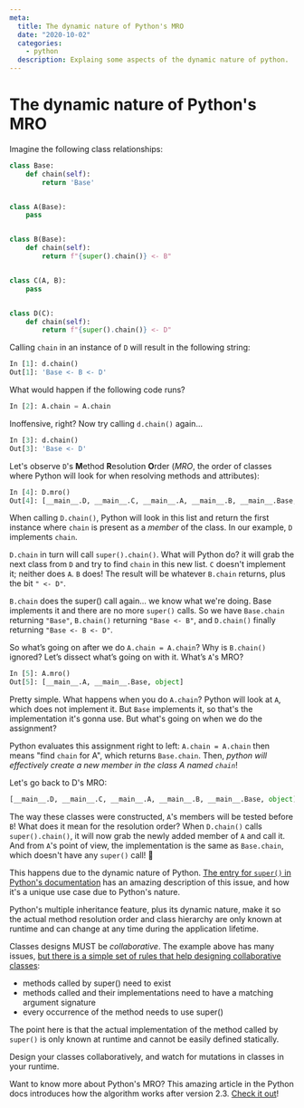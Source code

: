 ```yaml
---
meta:
  title: The dynamic nature of Python's MRO
  date: "2020-10-02"
  categories:
    - python
  description: Explaing some aspects of the dynamic nature of python.
---
```


# The dynamic nature of Python's MRO

Imagine the following class relationships:

```python
class Base:
    def chain(self):
        return 'Base'


class A(Base):
    pass


class B(Base):
    def chain(self):
        return f"{super().chain()} <- B"


class C(A, B):
    pass


class D(C):
    def chain(self):
        return f"{super().chain()} <- D"

```

Calling `chain` in an instance of `D` will result in the following string:

```python
In [1]: d.chain()
Out[1]: 'Base <- B <- D'
```

What would happen if the following code runs?

```python
In [2]: A.chain = A.chain
```

Inoffensive, right? Now try calling `d.chain()` again...

```python
In [3]: d.chain()
Out[3]: 'Base <- D'
```

Let's observe `D`'s **M**ethod **R**esolution **O**rder (_MRO_, the order of
classes where Python will look for when resolving methods and attributes):

```python
In [4]: D.mro()
Out[4]: [__main__.D, __main__.C, __main__.A, __main__.B, __main__.Base, object]
```

When calling `D.chain()`, Python will look in this list and return the first
instance where `chain` is present as a _member_ of the class. In our example,
`D` implements `chain`.

`D.chain` in turn will call `super().chain()`. What will Python do? it will grab
the next class from `D` and try to find `chain` in this new list. `C` doesn't
implement it; neither does `A`. `B` does! The result will be whatever `B.chain`
returns, plus the bit `" <- D"`.

`B.chain` does the super() call again... we know what we're doing. Base
implements it and there are no more `super()` calls. So we have `Base.chain`
returning `"Base"`, `B.chain()` returning `"Base <- B"`, and `D.chain()` finally
returning `"Base <- B <- D"`.

So what’s going on after we do `A.chain = A.chain`? Why is `B.chain()` ignored?
Let’s dissect what’s going on with it. What’s `A`'s MRO?

```python
In [5]: A.mro()
Out[5]: [__main__.A, __main__.Base, object]
```

Pretty simple. What happens when you do `A.chain`? Python will look at `A`,
which does not implement it. But `Base` implements it, so that's the
implementation it's gonna use. But what's going on when we do the assignment?

Python evaluates this assignment right to left: `A.chain = A.chain` then means
"find `chain` for A", which returns `Base.chain`. Then, _python will effectively
create a new member in the class A named `chain`_!

Let's go back to D's MRO:

```python
[__main__.D, __main__.C, __main__.A, __main__.B, __main__.Base, object]
```

The way these classes were constructed, `A`'s members will be tested before `B`!
What does it mean for the resolution order? When `D.chain()` calls
`super().chain()`, it will now grab the newly added member of `A` and call it.
And from `A`'s point of view, the implementation is the same as `Base.chain`,
which doesn't have any `super()` call! :exploding_head:

This happens due to the dynamic nature of Python.
[The entry for `super()` in Python's documentation](https://docs.python.org/3/library/functions.html#super)
has an amazing description of this issue, and how it's a unique use case due to
Python's nature.

Python's multiple inheritance feature, plus its dynamic nature, make it so the
actual method resolution order and class hierarchy are only known at runtime and
can change at any time during the application lifetime.

Classes designs MUST be _collaborative_. The example above has many issues,
[but there is a simple set of rules that help designing collaborative classes](https://rhettinger.wordpress.com/2011/05/26/super-considered-super/):

- methods called by super() need to exist
- methods called and their implementations need to have a matching argument
  signature
- every occurrence of the method needs to use super()

The point here is that the actual implementation of the method called by
`super()` is only known at runtime and cannot be easily defined statically.

Design your classes collaboratively, and watch for mutations in classes in your
runtime.

Want to know more about Python's MRO? This amazing article in the Python docs
introduces how the algorithm works after version 2.3.
[Check it out](https://www.python.org/download/releases/2.3/mro/)!
